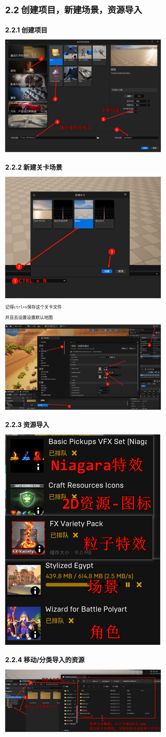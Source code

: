 # 2.2 创建项目，新建场景，资源导入
## 2.2.1 创建项目

![Clip_2024-06-06_23-03-04.png](./Clip_2024-06-06_23-03-04.png)

## 2.2.2 新建关卡场景

![Clip_2024-06-06_23-04-48.png](./Clip_2024-06-06_23-04-48.png)

记得`ctrl+s`保存这个关卡文件

并且去设置设置默认地图

![Clip_2024-06-07_00-11-39.png](./Clip_2024-06-07_00-11-39.png)


## 2.2.3 资源导入

![Clip_2024-06-06_23-09-43.png ##w300##](./Clip_2024-06-06_23-09-43.png)

## 2.2.4 移动/分类导入的资源

![Clip_2024-06-06_23-17-10.png](./Clip_2024-06-06_23-17-10.png)

